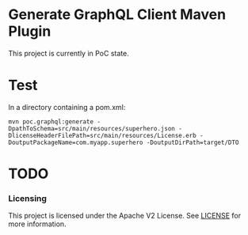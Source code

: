 # Generate GraphQL Client Maven Plugin

This project is currently in PoC state.

# Test
In a directory containing a pom.xml: 

``mvn poc.graphql:generate -DpathToSchema=src/main/resources/superhero.json -DlicenseHeaderFilePath=src/main/resources/License.erb -DoutputPackageName=com.myapp.superhero -DoutputDirPath=target/DTO``

# TODO

### Licensing
 
This project is licensed under the Apache V2 License. See [LICENSE](LICENSE) for more information.
